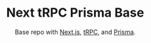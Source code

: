 <div align="center">
<h1>Next tRPC Prisma Base</h1>
<span>Base repo with <a href="https://nextjs.org/">Next.js</a>, <a href="https://trpc.io/">tRPC</a>, and <a href="https://www.prisma.io/">Prisma</a>.</span>
</div>
